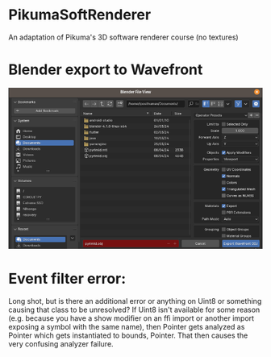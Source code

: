 # PikumaSoftRenderer
An adaptation of Pikuma's 3D software renderer course (no textures)

# Blender export to Wavefront

![Export](blender_export_to_wavefront.png)

# Event filter error:
Long shot, but is there an additional error or anything on Uint8 or something causing that class to be unresolved? If Uint8 isn't available for some reason (e.g. because you have a show modifier on an ffi import or another import exposing a symbol with the same name), then Pointer<Uint8> gets analyzed as Pointer<Invalid> which gets instantiated to bounds, Pointer<NativeType>. That then causes the very confusing analyzer failure. 